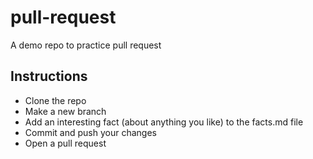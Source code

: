 # pull-request
A demo repo to practice pull request

## Instructions
- Clone the repo
- Make a new branch
- Add an interesting fact (about anything you like) to the facts.md file
- Commit and push your changes
- Open a pull request
